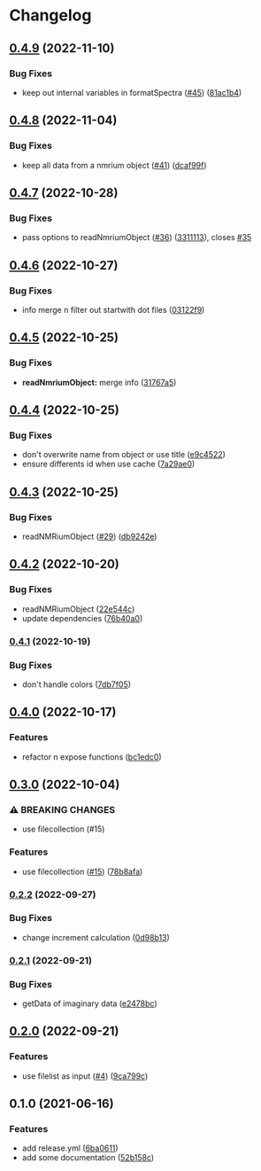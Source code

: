 # Changelog

## [0.4.9](https://github.com/cheminfo/nmr-load-save/compare/v0.4.8...v0.4.9) (2022-11-10)


### Bug Fixes

* keep out internal variables in formatSpectra ([#45](https://github.com/cheminfo/nmr-load-save/issues/45)) ([81ac1b4](https://github.com/cheminfo/nmr-load-save/commit/81ac1b4620766eab25e5b059dcb13ed47fadcecc))

## [0.4.8](https://github.com/cheminfo/nmr-load-save/compare/v0.4.7...v0.4.8) (2022-11-04)


### Bug Fixes

* keep all data from a nmrium object ([#41](https://github.com/cheminfo/nmr-load-save/issues/41)) ([dcaf99f](https://github.com/cheminfo/nmr-load-save/commit/dcaf99fe745e1b31078a0d23c8710d1e40a7f6b6))

## [0.4.7](https://github.com/cheminfo/nmr-load-save/compare/v0.4.6...v0.4.7) (2022-10-28)


### Bug Fixes

* pass options to readNmriumObject ([#36](https://github.com/cheminfo/nmr-load-save/issues/36)) ([3311113](https://github.com/cheminfo/nmr-load-save/commit/3311113a1c0c30b115d12ae7cad8e96a53d18a71)), closes [#35](https://github.com/cheminfo/nmr-load-save/issues/35)

## [0.4.6](https://github.com/cheminfo/nmr-load-save/compare/v0.4.5...v0.4.6) (2022-10-27)


### Bug Fixes

* info merge n filter out startwith dot files ([03122f9](https://github.com/cheminfo/nmr-load-save/commit/03122f9841ee6479c9e7f588f9118b2f13f7ebf1))

## [0.4.5](https://github.com/cheminfo/nmr-load-save/compare/v0.4.4...v0.4.5) (2022-10-25)


### Bug Fixes

* **readNmriumObject:** merge info ([31767a5](https://github.com/cheminfo/nmr-load-save/commit/31767a5bf4544819e03c24f6f3c099478ccf2ad9))

## [0.4.4](https://github.com/cheminfo/nmr-load-save/compare/v0.4.3...v0.4.4) (2022-10-25)


### Bug Fixes

* don't overwrite name from object or use title ([e9c4522](https://github.com/cheminfo/nmr-load-save/commit/e9c45229afca4dc0e1f5e89e127db20216119337))
* ensure differents id when use cache ([7a29ae0](https://github.com/cheminfo/nmr-load-save/commit/7a29ae05bfaa8c2523081c0958e22987d70e00b6))

## [0.4.3](https://github.com/cheminfo/nmr-load-save/compare/v0.4.2...v0.4.3) (2022-10-25)


### Bug Fixes

* readNMRiumObject ([#29](https://github.com/cheminfo/nmr-load-save/issues/29)) ([db9242e](https://github.com/cheminfo/nmr-load-save/commit/db9242e3642f4d7c5c59a00f9ef53ac74eb6617d))

## [0.4.2](https://github.com/cheminfo/nmr-load-save/compare/v0.4.1...v0.4.2) (2022-10-20)


### Bug Fixes

* readNMRiumObject ([22e544c](https://github.com/cheminfo/nmr-load-save/commit/22e544c578ff462a674243718c8dfcc0958b9024))
* update dependencies ([76b40a0](https://github.com/cheminfo/nmr-load-save/commit/76b40a05934db3013654993062d90c33dc8a7f7f))

### [0.4.1](https://www.github.com/cheminfo/nmr-load-save/compare/v0.4.0...v0.4.1) (2022-10-19)


### Bug Fixes

* don't handle colors ([7db7f05](https://www.github.com/cheminfo/nmr-load-save/commit/7db7f055c79b2e323754b656862de73b35238059))

## [0.4.0](https://www.github.com/cheminfo/nmr-load-save/compare/v0.3.0...v0.4.0) (2022-10-17)


### Features

* refactor n expose functions ([bc1edc0](https://www.github.com/cheminfo/nmr-load-save/commit/bc1edc0f79141ed0a6aa380e18202194f2d0f744))

## [0.3.0](https://www.github.com/cheminfo/nmr-load-save/compare/v0.2.2...v0.3.0) (2022-10-04)


### ⚠ BREAKING CHANGES

* use filecollection (#15)

### Features

* use filecollection ([#15](https://www.github.com/cheminfo/nmr-load-save/issues/15)) ([78b8afa](https://www.github.com/cheminfo/nmr-load-save/commit/78b8afafc50bebb190f2c29aee94e1655fe8e7b8))

### [0.2.2](https://www.github.com/cheminfo/nmr-load-save/compare/v0.2.1...v0.2.2) (2022-09-27)


### Bug Fixes

* change increment calculation ([0d98b13](https://www.github.com/cheminfo/nmr-load-save/commit/0d98b130eeeed6108c19bc4a67667b4c2a8d6acb))

### [0.2.1](https://www.github.com/cheminfo/nmr-load-save/compare/v0.2.0...v0.2.1) (2022-09-21)


### Bug Fixes

* getData of imaginary data ([e2478bc](https://www.github.com/cheminfo/nmr-load-save/commit/e2478bce805fbaee6bc8b675f2108339ab252457))

## [0.2.0](https://www.github.com/cheminfo/nmr-load-save/compare/v0.1.0...v0.2.0) (2022-09-21)


### Features

* use filelist as input  ([#4](https://www.github.com/cheminfo/nmr-load-save/issues/4)) ([9ca799c](https://www.github.com/cheminfo/nmr-load-save/commit/9ca799c89b28c1a2114e16c7d3e3c8523620effa))

## 0.1.0 (2021-06-16)


### Features

* add release.yml ([6ba0611](https://www.github.com/cheminfo/nmr-load-save/commit/6ba06112ad42759722a61fb37a4395047dd10932))
* add some documentation ([52b158c](https://www.github.com/cheminfo/nmr-load-save/commit/52b158cc94bc86840e4e709ee59341e64b930dff))
